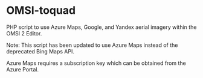 # OMSI-toquad
PHP script to use Azure Maps, Google, and Yandex aerial imagery within the OMSI 2 Editor.

Note: This script has been updated to use Azure Maps instead of the deprecated Bing Maps API.

Azure Maps requires a subscription key which can be obtained from the Azure Portal.
